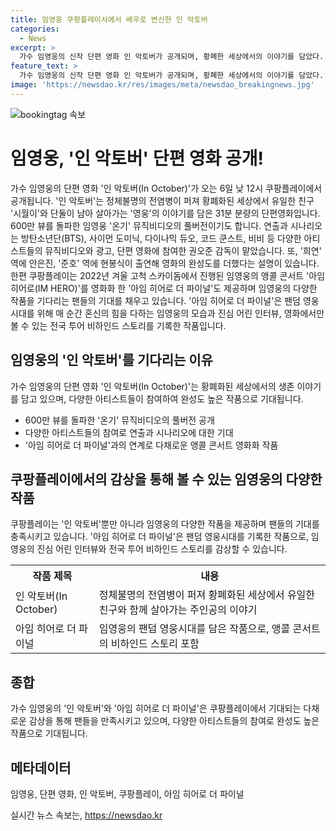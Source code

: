 ```yaml
---
title: 임영웅 쿠팡플레이서에서 배우로 변신한 인 악토버
categories:
  - News
excerpt: >
  가수 임영웅의 신작 단편 영화 인 악토버가 공개되며, 황폐한 세상에서의 이야기를 담았다. 600만 뷰를 기록한 온기 뮤직비디오와는 다른 색다른 모습을 보여주며, 방탄소년단과 같은 유명 아티스트들의 작품에 참여한 권오준 감독의 연출과 시나리오로 완성됐으며, 안은진과 현봉식 등이 출연하였다. 또한, 과거 앵콜 콘서트를 영화화한 아임 히어로 더 파이널도 함께 공개되어 기대를 모으고 있다.
feature_text: >
  가수 임영웅의 신작 단편 영화 인 악토버가 공개되며, 황폐한 세상에서의 이야기를 담았다. 600만 뷰를 기록한 온기 뮤직비디오와는 다른 색다른 모습을 보여주며, 방탄소년단과 같은 유명 아티스트들의 작품에 참여한 권오준 감독의 연출과 시나리오로 완성됐으며, 안은진과 현봉식 등이 출연하였다. 또한, 과거 앵콜 콘서트를 영화화한 아임 히어로 더 파이널도 함께 공개되어 기대를 모으고 있다.
image: 'https://newsdao.kr/res/images/meta/newsdao_breakingnews.jpg'
---
```


<p><img src="https://newsdao.kr/res/images/meta/newsdao_breakingnews.jpg" alt="bookingtag 속보" /></p>

<h1>임영웅, '인 악토버' 단편 영화 공개!</h1>

<p data-ke-size="size16">가수 임영웅의 단편 영화 '인 악토버(In October)'가 오는 6일 낮 12시 쿠팡플레이에서 공개됩니다. '인 악토버'는 정체불명의 전염병이 퍼져 황폐화된 세상에서 유일한 친구 '시월이'와 단둘이 남아 살아가는 '영웅'의 이야기를 담은 31분 분량의 단편영화입니다. 600만 뷰를 돌파한 임영웅 '온기' 뮤직비디오의 풀버전이기도 합니다. 연출과 시나리오는 방탄소년단(BTS), 사이먼 도미닉, 다이나믹 듀오, 코드 쿤스트, 비비 등 다양한 아티스트들의 뮤직비디오와 광고, 단편 영화에 참여한 권오준 감독이 맡았습니다. 또, '희연' 역에 안은진, '준호' 역에 현봉식이 출연해 영화의 완성도를 더했다는 설명이 있습니다. 한편 쿠팡플레이는 2022년 겨울 고척 스카이돔에서 진행된 임영웅의 앵콜 콘서트 '아임 히어로(IM HERO)'를 영화화 한 '아임 히어로 더 파이널'도 제공하며 임영웅의 다양한 작품을 기다리는 팬들의 기대를 채우고 있습니다. '아임 히어로 더 파이널'은 팬덤 영웅시대를 위해 매 순간 혼신의 힘을 다하는 임영웅의 모습과 진심 어린 인터뷰, 영화에서만 볼 수 있는 전국 투어 비하인드 스토리를 기록한 작품입니다.</p>

<h2 data-ke-size="size26">임영웅의 '인 악토버'를 기다리는 이유</h2>

<p data-ke-size="size16">가수 임영웅의 단편 영화 '인 악토버(In October)'는 황폐화된 세상에서의 생존 이야기를 담고 있으며, 다양한 아티스트들이 참여하여 완성도 높은 작품으로 기대됩니다.</p>

<ul>
  <li>600만 뷰를 돌파한 '온기' 뮤직비디오의 풀버전 공개</li>
  <li>다양한 아티스트들의 참여로 연출과 시나리오에 대한 기대</li>
  <li>'아임 히어로 더 파이널'과의 연계로 다채로운 앵콜 콘서트 영화화 작품</li>
</ul>

<h2 data-ke-size="size26">쿠팡플레이에서의 감상을 통해 볼 수 있는 임영웅의 다양한 작품</h2>

<p data-ke-size="size16">쿠팡플레이는 '인 악토버'뿐만 아니라 임영웅의 다양한 작품을 제공하며 팬들의 기대를 충족시키고 있습니다. '아임 히어로 더 파이널'은 팬덤 영웅시대를 기록한 작품으로, 임영웅의 진심 어린 인터뷰와 전국 투어 비하인드 스토리를 감상할 수 있습니다.</p>

<table>
  <tr>
    <th>작품 제목</th>
    <th>내용</th>
  </tr>
  <tr>
    <td>인 악토버(In October)</td>
    <td>정체불명의 전염병이 퍼져 황폐화된 세상에서 유일한 친구와 함께 살아가는 주인공의 이야기</td>
  </tr>
  <tr>
    <td>아임 히어로 더 파이널</td>
    <td>임영웅의 팬덤 영웅시대를 담은 작품으로, 앵콜 콘서트의 비하인드 스토리 포함</td>
  </tr>
</table>

<h2 data-ke-size="size26">종합</h2>

<p data-ke-size="size16">가수 임영웅의 '인 악토버'와 '아임 히어로 더 파이널'은 쿠팡플레이에서 기대되는 다채로운 감상을 통해 팬들을 만족시키고 있으며, 다양한 아티스트들의 참여로 완성도 높은 작품으로 기대됩니다.</p>

<h2 data-ke-size="size26">메타데이터</h2>

<p data-ke-size="size16">임영웅, 단편 영화, 인 악토버, 쿠팡플레이, 아임 히어로 더 파이널</p>
실시간 뉴스 속보는, <a href="https://newsdao.kr" rel="dofollow">https://newsdao.kr</a>


